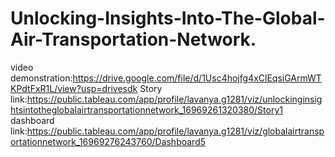 # Unlocking-Insights-Into-The-Global-Air-Transportation-Network.
video demonstration:https://drive.google.com/file/d/1Usc4hojfg4xClEqsiGArmWTKPdtFxR1L/view?usp=drivesdk
Story link:https://public.tableau.com/app/profile/lavanya.g1281/viz/unlockinginsightsintotheglobalairtransportationnetwork_16969261320380/Story1
dashboard link:https://public.tableau.com/app/profile/lavanya.g1281/viz/globalairtransportationnetwork_16969276243760/Dashboard5
